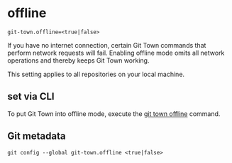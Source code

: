 # offline

```
git-town.offline=<true|false>
```

If you have no internet connection, certain Git Town commands that perform
network requests will fail. Enabling offline mode omits all network operations
and thereby keeps Git Town working.

This setting applies to all repositories on your local machine.

## set via CLI

To put Git Town into offline mode, execute the
[git town offline](../commands/offline.md) command.

## Git metadata

```
git config --global git-town.offline <true|false>
```
